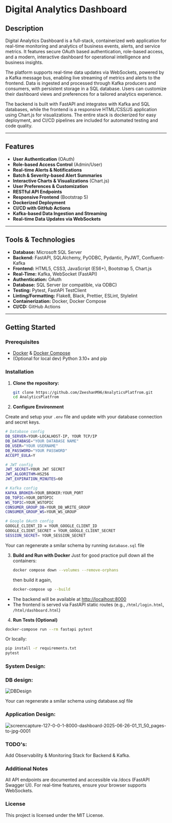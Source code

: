 # Digital Analytics Dashboard

## Description

Digital Analytics Dashboard is a full-stack, containerized web application for real-time monitoring and analytics of business events, alerts, and service metrics. It features secure OAuth based authentication, role-based access, and a modern, interactive dashboard for operational intelligence and business insights.

The platform supports real-time data updates via WebSockets, powered by a Kafka message bus, enabling live streaming of metrics and alerts to the frontend. Data is ingested and processed through Kafka producers and consumers, with persistent storage in a SQL database. Users can customize their dashboard views and preferences for a tailored analytics experience.

The backend is built with FastAPI and integrates with Kafka and SQL databases, while the frontend is a responsive HTML/CSS/JS application using Chart.js for visualizations. The entire stack is dockerized for easy deployment, and CI/CD pipelines are included for automated testing and code quality.

---

## Features

- **User Authentication** (OAuth)
- **Role-based Access Control** (Admin/User)
- **Real-time Alerts & Notifications**
- **Batch & Severity-based Alert Summaries**
- **Interactive Charts & Visualizations** (Chart.js)
- **User Preferences & Customization**
- **RESTful API Endpoints**
- **Responsive Frontend** (Bootstrap 5)
- **Dockerized Deployment**
- **CI/CD with GitHub Actions**
- **Kafka-based Data Ingestion and Streaming**
- **Real-time Data Updates via WebSockets**

---

## Tools & Technologies

- **Database:** Microsoft SQL Server
- **Backend:** FastAPI, SQLAlchemy, PyODBC, Pydantic, PyJWT, Confluent-Kafka
- **Frontend:** HTML5, CSS3, JavaScript (ES6+), Bootstrap 5, Chart.js
- **Real-Time:** Kafka, WebSocket (FastAPI)
- **Authentication:** OAuth 
- **Database:** SQL Server (or compatible, via ODBC)
- **Testing:** Pytest, FastAPI TestClient
- **Linting/Formatting:** Flake8, Black, Prettier, ESLint, Stylelint
- **Containerization:** Docker, Docker Compose
- **CI/CD:** GitHub Actions

---

## Getting Started
### Prerequisites

- [Docker](https://www.docker.com/get-started) & [Docker Compose](https://docs.docker.com/compose/)
- (Optional for local dev) Python 3.10+ and pip

### Installation

1. **Clone the repository:**
   ```sh
   git clone https://github.com/ZeeshanM96/AnalyticsPlatfrom.git
   cd AnalyticsPlatfrom
   ```

2. **Configure Environment**

Create and setup your `.env` file and update with your database connection and secret keys.

   ```sh
   # Database config
   DB_SERVER=YOUR-LOCALHOST-IP, YOUR TCP/IP
   DB_DATABASE="YOUR DATABASE NAME"
   DB_USER="YOUR USERNAME"
   DB_PASSWORD="YOUR PASSWORD"
   ACCEPT_EULA=Y

   # JWT config
   JWT_SECRET=YOUR JWT SECRET
   JWT_ALGORITHM=HS256
   JWT_EXPIRATION_MINUTES=60

   # Kafka config
   KAFKA_BROKER=YOUR_BROKER:YOUR_PORT
   DB_TOPIC=YOUR_DBTOPIC
   WS_TOPIC=YOUR_WSTOPIC
   CONSUMER_GROUP_DB=YOUR_DB_WRITE_GROUP
   CONSUMER_GROUP_WS=YOUR_WS_GROUP

   # Google OAuth config
   GOOGLE_CLIENT_ID = YOUR_GOOGLE_CLIENT_ID
   GOOGLE_CLIENT_SECRET = YOUR_GOOGLE_CLIENT_SECRET
   SESSION_SECRET= YOUR_SESSION_SECRET
   ```
   Your can regenerate a smilar schema by running `database.sql` file
   
3. **Build and Run with Docker**
   Just for good practice pull down all the containers:
   ```sh
   docker compose down --volumes --remove-orphans
   ```
   then build it again,
   ```sh
   docker-compose up --build
   ```

- The backend will be available at [http://localhost:8000](http://localhost:8000)
- The frontend is served via FastAPI static routes (e.g., `/html/login.html`, `/html/dashboard.html`)

4. **Run Tests (Optional)**

```sh
docker-compose run --rm fastapi pytest
```

Or locally:

```sh
pip install -r requirements.txt
pytest
```
 
### System Design:

### DB design:
![DBDesign](https://github.com/user-attachments/assets/675db00b-9468-42b6-af57-45e04794b26d)

Your can regenerate a smilar schema using database.sql file

### Application Design:
![screencapture-127-0-0-1-8000-dashboard-2025-06-26-01_11_50_pages-to-jpg-0001](https://github.com/user-attachments/assets/15a9550b-bf6c-469d-bf53-fad9c24cf846)


### TODO's:
Add Observability & Monitoring Stack for Backend & Kafka.


### Additional Notes
All API endpoints are documented and accessible via /docs (FastAPI Swagger UI).
For real-time features, ensure your browser supports WebSockets.

### License
This project is licensed under the MIT License.

